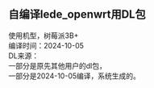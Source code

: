 ## 自编译lede_openwrt用DL包
使用机型，树莓派3B+ </br>
编译时间：2024-10-05</br>
DL来源：</br>
一部分是原先其他用户的dl包，</br>
一部分是2024-10-05编译，系统生成的。</br>
